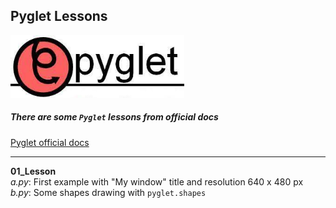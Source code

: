 ## Pyglet Lessons

<img src="img/splash.jpeg" style="height: 100px">

##### There are some `Pyglet` lessons from official docs
<a href="https://pyglet.readthedocs.io/">Pyglet official docs</a>
___
**01_Lesson**  
*a.py*: First example with "My window" title and resolution 640 x 480 px  
*b.py*: Some shapes drawing with `pyglet.shapes`

